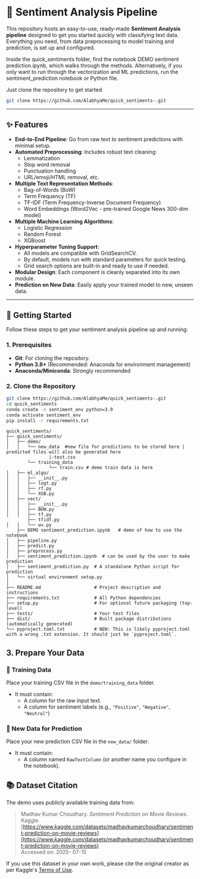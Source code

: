# 💬 Sentiment Analysis Pipeline

This repository hosts an easy-to-use, ready-made **Sentiment Analysis pipeline** designed to get you started quickly with classifying text data. Everything you need, from data preprocessing to model training and prediction, is set up and configured.

Inside the quick_sentiments folder, find the notebook DEMO sentiment prediction.ipynb, which walks through the methods. Alternatively, if you only want to run through  the vectorization and ML predictions, run the  sentiment_prediction notebook or Python file. 

Just clone the repository to get started

```bash
git clone https://github.com/AlabhyaMe/quick_sentiments-.git
```

---

## ✨ Features

- **End-to-End Pipeline**: Go from raw text to sentiment predictions with minimal setup.
- **Automated Preprocessing**: Includes robust text cleaning:
  - Lemmatization
  - Stop word removal
  - Punctuation handling
  - URL/emoji/HTML removal, etc.
- **Multiple Text Representation Methods**:
  - Bag-of-Words (BoW)
  - Term Frequency (TF)
  - TF-IDF (Term Frequency-Inverse Document Frequency)
  - Word Embeddings (Word2Vec - pre-trained Google News 300-dim model)
- **Multiple Machine Learning Algorithms**:
  - Logistic Regression
  - Random Forest
  - XGBoost
- **Hyperparameter Tuning Support**:
  - All models are compatible with GridSearchCV.
  - By default, models run with standard parameters for quick testing.
  - Grid search options are built-in and ready to use if needed.
- **Modular Design**: Each component is cleanly separated into its own module.
- **Prediction on New Data**: Easily apply your trained model to new, unseen data.

---

## 🚀 Getting Started

Follow these steps to get your sentiment analysis pipeline up and running:

### 1. Prerequisites

- **Git**: For cloning the repository.
- **Python 3.8+** (Recommended: Anaconda for environment management)
- **Anaconda/Miniconda**: Strongly recommended

### 2. Clone the Repository

```bash
git clone https://github.com/AlabhyaMe/quick_sentiments-.git
cd quick_sentiments
conda create -n sentiment_env python=3.9
conda activate sentiment_env
pip install -r requirements.txt
```
```
quick_sentiments/                
├── quick_sentiments/            
│   ├── demo/                   
│   │   └── new_data  #new file for predictions to be stored here | predicted files will also be generated here
                |-test.csv  
        └── training_data
                └── train.csv # demo train data is here
│   ├── ml_algo/                 
│   │   ├── __init__.py          
│   │   ├── logt.py
│   │   ├── rf.py
│   │   └── XGB.py
│   ├── vect/                    
│   │   ├── __init__.py          
│   │   ├── BOW.py
│   │   ├── tf.py
        ├── tfidf.py
│   │   └── wv.py
    ├── DEMO sentiment_prediction.ipynb   # demo of how to use the notebook
│   ├── pipeline.py             
│   ├── predict.py               
│   ├── preprocess.py            
│   ├── sentiment_prediction.ipynb  # can be used by the user to make prediction
│   ├── sentiment_prediction.py  # A standalone Python script for prediction 
│   └── virtual environment setup.py 
│                                
├── README.md                    # Project description and instructions
├── requirements.txt             # All Python dependencies
├── setup.py                     # For optional future packaging (top-level)
├── tests/                       # Your test files
├── dist/                        # Built package distributions (automatically generated)
└── pyproject.toml.txt           # NEW: This is likely pyproject.toml with a wrong .txt extension. It should just be `pyproject.toml`.

```


## 3. Prepare Your Data

### 📌 Training Data

Place your training CSV file in the `demo/training_data` folder.

- It must contain:
  - A column for  the raw input text. 
  - A column for sentiment labels (e.g., `"Positive"`, `"Negative"`, `"Neutral"`)

### 📌 New Data for Prediction

Place your new prediction CSV file in the `new_data/` folder.

- It must contain:
  - A column named `RawTextColumn` (or another name you configure in the notebook).

## 📚 Dataset Citation

The demo uses publicly available training data from:

> Madhav Kumar Choudhary. *Sentiment Prediction on Movie Reviews*. Kaggle.  
> [https://www.kaggle.com/datasets/madhavkumarchoudhary/sentiment-prediction-on-movie-reviews](https://www.kaggle.com/datasets/madhavkumarchoudhary/sentiment-prediction-on-movie-reviews)  
> Accessed on: 2025- 07-15

If you use this dataset in your own work, please cite the original creator as per Kaggle's [Terms of Use](https://www.kaggle.com/terms).

